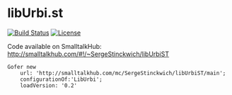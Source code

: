# libUrbi.st

[![Build Status](https://travis-ci.org/SergeStinckwich/libUrbi.st.svg?branch=master)](https://travis-ci.org/SergeStinckwich/libUrbi.st)
[![License](https://img.shields.io/badge/license-MIT-blue.svg)](https://raw.githubusercontent.com/SergeStinckwich/libUrbi.st/master/LICENSE.md)

Code available on SmalltalkHub: http://smalltalkhub.com/#!/~SergeStinckwich/libUrbiST

```Smalltalk
Gofer new
    url: 'http://smalltalkhub.com/mc/SergeStinckwich/libUrbiST/main';
    configurationOf:'LibUrbi';
    loadVersion: '0.2'
```
